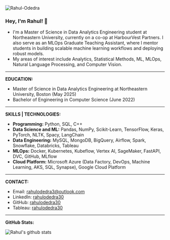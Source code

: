 <img src="https://komarev.com/ghpvc/?username=rahulodedra30&label=PROFILE%20VIEWS&color=164B60&style=plastic" alt="Rahul-Odedra" />

### Hey, I'm Rahul! 👋

- I'm a Master of Science in Data Analytics Engineering student at Northeastern University, currently on a co-op at HarbourVest Partners. I also serve as an MLOps Graduate Teaching Assistant, where I mentor students in building scalable machine learning workflows and deploying robust models. 
- My areas of interest include Analytics, Statistical Methods, ML, MLOps, Natural Language Processing, and Computer Vision.

---

**EDUCATION:**  
- Master of Science in Data Analytics Engineering at Northeastern University, Boston (May 2025)
- Bachelor of Engineering in Computer Science (June 2022) <br>

---

**SKILLS | TECHNOLOGIES:** <br>
- **Programming:** Python, SQL, C++ <br>
- **Data Science and ML:** Pandas, NumPy, Scikit-Learn, TensorFlow, Keras, PyTorch, NLTK, Spacy, LangChain <br>
- **Data Engineering:** MySQL, MongoDB, BigQuery, Airflow, Spark, Snowflake, Databricks, Tableau <br>
- **MLOps:** Docker, Kubernetes, Kubeflow, Vertex AI, SageMaker, FastAPI, DVC, GitHub, MLflow <br>
- **Cloud Platform:** Microsoft Azure (Data Factory, DevOps, Machine Learning, AKS, SQL, Synapse), Google Cloud Platform <br>

---

**CONTACT:**
- Email: rahulodedra3@outlook.com 
- LinkedIn: [rahulodedra30](https://www.linkedin.com/in/rahulodedra30) 
- GitHub: [rahulodedra30](https://github.com/rahulodedra30)
- Tableau: [rahulodedra30](https://public.tableau.com/app/profile/rahul.odedra30)
<!-- - Portfolio: [Rahul Odedra](https://perpetual-rubidium-783.notion.site/Rahul-Odedra-0fea2577996c41f3b873407af1a1ccb4)  
-->

---

**GitHub Stats:**

![Rahul's github stats](https://github-readme-stats.vercel.app/api?username=rahulodedra30&show_icons=true&theme=algolia)
